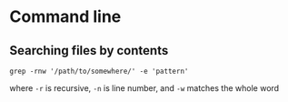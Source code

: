 # Command line

## Searching files by contents
```
grep -rnw '/path/to/somewhere/' -e 'pattern'
```
where `-r` is recursive, `-n` is line number, and `-w` matches the whole word
